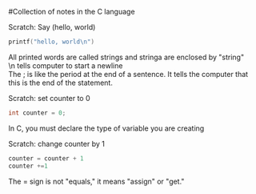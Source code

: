 #Collection of notes in the C language

Scratch: Say (hello, world)

```C
printf("hello, world\n")
```

All printed words are called strings and stringa are enclosed by "string" <br>
\n tells computer to start a newline <br>
The ; is like the period at the end of a sentence. It tells the computer that this is the end of the statement.

Scratch: set counter to 0

```C
int counter = 0;
```

In C, you must declare the type of variable you are creating

Scratch: change counter by 1

```C
counter = counter + 1
counter +=1
```

The = sign is not "equals," it means "assign" or "get."
